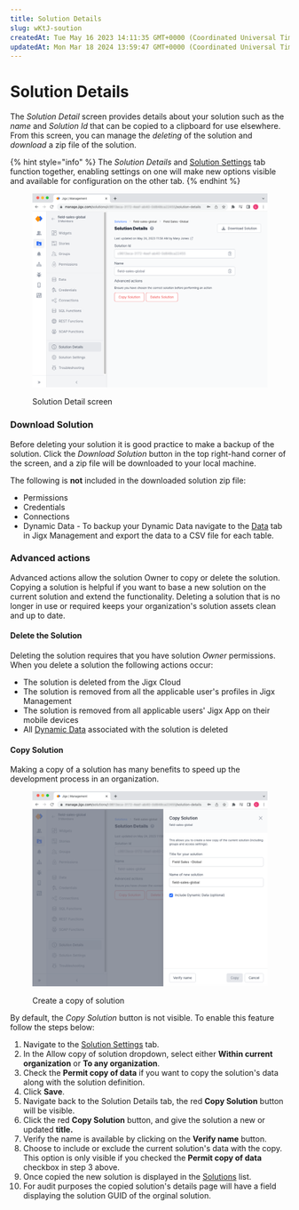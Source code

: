 ```yaml
---
title: Solution Details
slug: wKtJ-soution
createdAt: Tue May 16 2023 14:11:35 GMT+0000 (Coordinated Universal Time)
updatedAt: Mon Mar 18 2024 13:59:47 GMT+0000 (Coordinated Universal Time)
---
```


# Solution Details

The _Solution Detail_ screen provides details about your solution such as the _name_ and _Solution Id_ that can be copied to a clipboard for use elsewhere. From this screen, you can manage the _deleting_ of the solution and _download_ a zip file of the solution.

{% hint style="info" %}
The _Solution Details_ and [Solution Settings](solution-settings/solution-settings.md) tab function together, enabling settings on one will make new options visible and available for configuration on the other tab.
{% endhint %}

<figure><img src="../../.gitbook/assets/JM-SolutionDetailL.png" alt="Solution Detail screen"><figcaption><p>Solution Detail screen</p></figcaption></figure>

### Download Solution

Before deleting your solution it is good practice to make a backup of the solution. Click the _Download Solution_ button in the top right-hand corner of the screen, and a zip file will be downloaded to your local machine.

The following is **not** included in the downloaded solution zip file:

* Permissions
* Credentials
* Connections
* Dynamic Data - To backup your Dynamic Data navigate to the [Data](data.md) tab in Jigx Management and export the data to a CSV file for each table.

### Advanced actions

Advanced actions allow the solution Owner to copy or delete the solution. Copying a solution is helpful if you want to base a new solution on the current solution and extend the functionality. Deleting a solution that is no longer in use or required keeps your organization's solution assets clean and up to date.

#### Delete the Solution

Deleting the solution requires that you have solution _Owner_ permissions. When you delete a solution the following actions occur:

* The solution is deleted from the Jigx Cloud
* The solution is removed from all the applicable user's profiles in Jigx Management
* The solution is removed from all applicable users' Jigx App on their mobile devices
* All [Dynamic Data](../../building-apps-with-jigx/data/data-providers/dynamic-data/dynamic-data.md) associated with the solution is deleted

#### Copy Solution

Making a copy of a solution has many benefits to speed up the development process in an organization.

<figure><img src="../../.gitbook/assets/JM-CopySolutionL.png" alt="Create a copy of solution"><figcaption><p>Create a copy of solution</p></figcaption></figure>

By default, the _Copy Solution_ button is not visible. To enable this feature follow the steps below:

1. Navigate to the [Solution Settings](solution-settings/solution-settings.md) tab.
2. In the Allow copy of solution dropdown, select either **Within current organization** or **To any organization**.
3. Check the **Permit copy of data** if you want to copy the solution's data along with the solution definition.
4. Click **Save**.
5. Navigate back to the Solution Details tab, the red **Copy Solution** button will be visible.
6. Click the red **Copy Solution** button, and give the solution a new or updated **title.**
7. Verify the name is available by clicking on the **Verify name** button.
8. Choose to include or exclude the current solution's data with the copy. This option is only visible if you checked the **Permit copy of data** checkbox in step 3 above.
9. Once copied the new solution is displayed in the [Solutions](solutions.md) list.
10. For audit purposes the copied solution's details page will have a field displaying the solution GUID of the orginal solution.
